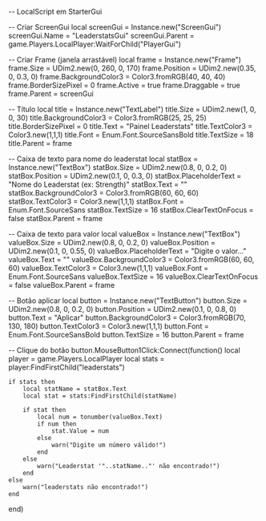 -- LocalScript em StarterGui

-- Criar ScreenGui
local screenGui = Instance.new("ScreenGui")
screenGui.Name = "LeaderstatsGui"
screenGui.Parent = game.Players.LocalPlayer:WaitForChild("PlayerGui")

-- Criar Frame (janela arrastável)
local frame = Instance.new("Frame")
frame.Size = UDim2.new(0, 260, 0, 170)
frame.Position = UDim2.new(0.35, 0, 0.3, 0)
frame.BackgroundColor3 = Color3.fromRGB(40, 40, 40)
frame.BorderSizePixel = 0
frame.Active = true
frame.Draggable = true
frame.Parent = screenGui

-- Título
local title = Instance.new("TextLabel")
title.Size = UDim2.new(1, 0, 0, 30)
title.BackgroundColor3 = Color3.fromRGB(25, 25, 25)
title.BorderSizePixel = 0
title.Text = "Painel Leaderstats"
title.TextColor3 = Color3.new(1,1,1)
title.Font = Enum.Font.SourceSansBold
title.TextSize = 18
title.Parent = frame

-- Caixa de texto para nome do leaderstat
local statBox = Instance.new("TextBox")
statBox.Size = UDim2.new(0.8, 0, 0.2, 0)
statBox.Position = UDim2.new(0.1, 0, 0.3, 0)
statBox.PlaceholderText = "Nome do Leaderstat (ex: Strength)"
statBox.Text = ""
statBox.BackgroundColor3 = Color3.fromRGB(60, 60, 60)
statBox.TextColor3 = Color3.new(1,1,1)
statBox.Font = Enum.Font.SourceSans
statBox.TextSize = 16
statBox.ClearTextOnFocus = false
statBox.Parent = frame

-- Caixa de texto para valor
local valueBox = Instance.new("TextBox")
valueBox.Size = UDim2.new(0.8, 0, 0.2, 0)
valueBox.Position = UDim2.new(0.1, 0, 0.55, 0)
valueBox.PlaceholderText = "Digite o valor..."
valueBox.Text = ""
valueBox.BackgroundColor3 = Color3.fromRGB(60, 60, 60)
valueBox.TextColor3 = Color3.new(1,1,1)
valueBox.Font = Enum.Font.SourceSans
valueBox.TextSize = 16
valueBox.ClearTextOnFocus = false
valueBox.Parent = frame

-- Botão aplicar
local button = Instance.new("TextButton")
button.Size = UDim2.new(0.8, 0, 0.2, 0)
button.Position = UDim2.new(0.1, 0, 0.8, 0)
button.Text = "Aplicar"
button.BackgroundColor3 = Color3.fromRGB(70, 130, 180)
button.TextColor3 = Color3.new(1,1,1)
button.Font = Enum.Font.SourceSansBold
button.TextSize = 16
button.Parent = frame

-- Clique do botão
button.MouseButton1Click:Connect(function()
	local player = game.Players.LocalPlayer
	local stats = player:FindFirstChild("leaderstats")

	if stats then
		local statName = statBox.Text
		local stat = stats:FindFirstChild(statName)

		if stat then
			local num = tonumber(valueBox.Text)
			if num then
				stat.Value = num
			else
				warn("Digite um número válido!")
			end
		else
			warn("Leaderstat '"..statName.."' não encontrado!")
		end
	else
		warn("leaderstats não encontrado!")
	end
end)
